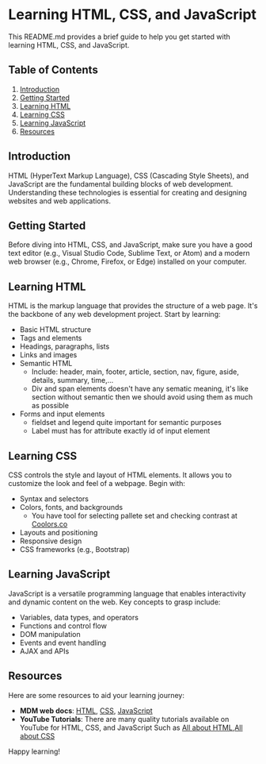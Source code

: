 # Learning HTML, CSS, and JavaScript

This README.md provides a brief guide to help you get started with learning HTML, CSS, and JavaScript.

## Table of Contents

1. [Introduction](#introduction)
2. [Getting Started](#getting-started)
3. [Learning HTML](#learning-html)
4. [Learning CSS](#learning-css)
5. [Learning JavaScript](#learning-javascript)
6. [Resources](#resources)

## Introduction

HTML (HyperText Markup Language), CSS (Cascading Style Sheets), and JavaScript are the fundamental building blocks of web development. Understanding these technologies is essential for creating and designing websites and web applications.

## Getting Started

Before diving into HTML, CSS, and JavaScript, make sure you have a good text editor (e.g., Visual Studio Code, Sublime Text, or Atom) and a modern web browser (e.g., Chrome, Firefox, or Edge) installed on your computer.

## Learning HTML

HTML is the markup language that provides the structure of a web page. It's the backbone of any web development project. Start by learning:

- Basic HTML structure
- Tags and elements
- Headings, paragraphs, lists
- Links and images
- Semantic HTML
  + Include: header, main, footer, article, section, nav, figure, aside, details, summary, time,...
  + Div and span elements doesn't have any sematic meaning, it's like section without semantic then we should avoid using them as much as possible
- Forms and input elements
  + fieldset and legend quite important for semantic purposes
  + Label must has for attribute exactly id of input element

## Learning CSS

CSS controls the style and layout of HTML elements. It allows you to customize the look and feel of a webpage. Begin with:

- Syntax and selectors
- Colors, fonts, and backgrounds
  + You have tool for selecting pallete set and checking contrast at [Coolors.co](https://coolors.co/)
- Layouts and positioning
- Responsive design
- CSS frameworks (e.g., Bootstrap)

## Learning JavaScript

JavaScript is a versatile programming language that enables interactivity and dynamic content on the web. Key concepts to grasp include:

- Variables, data types, and operators
- Functions and control flow
- DOM manipulation
- Events and event handling
- AJAX and APIs

## Resources

Here are some resources to aid your learning journey:

- **MDM web docs**: [HTML](https://developer.mozilla.org/en-US/docs/Learn/HTML), [CSS](https://developer.mozilla.org/en-US/docs/Learn/CSS), [JavaScript](https://developer.mozilla.org/en-US/docs/Learn/JavaScript)
- **YouTube Tutorials**: There are many quality tutorials available on YouTube for HTML, CSS, and JavaScript Such as [All about HTML](https://www.youtube.com/watch?v=kUMe1FH4CHE&t=376s&ab_channel=freeCodeCamp.org),[All about CSS](https://www.youtube.com/watch?v=OXGznpKZ_sA&ab_channel=freeCodeCamp.org)


Happy learning!

